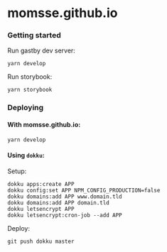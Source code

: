 # momsse.github.io

### Getting started

Run gastby dev server:

    yarn develop

Run storybook:

    yarn storybook

### Deploying

#### With momsse.github.io:

    yarn develop

#### Using `dokku`:

Setup:

    dokku apps:create APP
    dokku config:set APP NPM_CONFIG_PRODUCTION=false
    dokku domains:add APP www.domain.tld
    dokku domains:add APP domain.tld
    dokku letsencrypt APP
    dokku letsencrypt:cron-job --add APP

Deploy:

    git push dokku master

